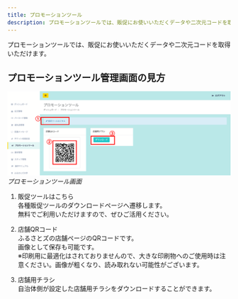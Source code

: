 ```yaml
---
title: プロモーションツール
description: プロモーションツールでは、販促にお使いいただくデータや二次元コードを取得いただけます。
---
```


プロモーションツールでは、販促にお使いいただくデータや二次元コードを取得いただけます。

## プロモーションツール管理画面の見方

![](../../../assets/images/shops_tool_01.png)  
*プロモーションツール画面*

1. 販促ツールはこちら  
各種販促ツールのダウンロードページへ遷移します。  
無料でご利用いただけますので、ぜひご活用ください。

2. 店舗QRコード  
ふるさとズの店舗ページのQRコードです。  
画像として保存も可能です。  
※印刷用に最適化はされておりませんので、大きな印刷物へのご使用時は注意ください。画像が粗くなり、読み取れない可能性がございます。

3. 店舗用チラシ  
自治体側が設定した店舗用チラシをダウンロードすることができます。